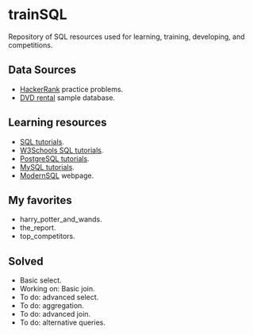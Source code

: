 # trainSQL

Repository of SQL resources used for learning, training, developing, and competitions.

## Data Sources
- [HackerRank](https://www.hackerrank.com/domains/sql?badge_type=sql) practice problems.
- [DVD rental](https://www.postgresqltutorial.com/postgresql-sample-database/) sample database.

## Learning resources
- [SQL tutorials](https://www.sqltutorial.org/).
- [W3Schools SQL tutorials](https://www.w3schools.com/sql/default.asp).
- [PostgreSQL tutorials](https://www.postgresqltutorial.com/).
- [MySQL tutorials](https://www.mysqltutorial.org/).
- [ModernSQL](https://modern-sql.com/) webpage.

## My favorites
- harry_potter_and_wands.
- the_report.
- top_competitors.

## Solved
- Basic select.
- Working on: Basic join.
- To do: advanced select.
- To do: aggregation.
- To do: advanced join.
- To do: alternative queries.

